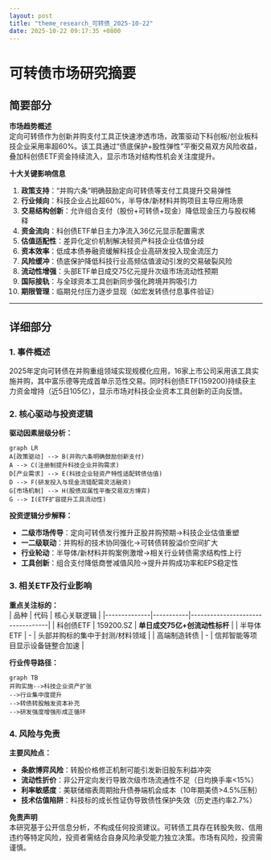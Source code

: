 ```yaml
---
layout: post
title: "theme_research_可转债_2025-10-22"
date: 2025-10-22 09:17:35 +0800
---
```


# 可转债市场研究摘要

## 简要部分
**市场趋势概述**  
定向可转债作为创新并购支付工具正快速渗透市场，政策驱动下科创板/创业板科技企业采用率超60%。该工具通过“债底保护+股性弹性”平衡交易双方风险收益，叠加科创债ETF资金持续流入，显示市场对结构性机会关注度提升。

**十大关键影响信息**  
1. **政策支持**：“并购六条”明确鼓励定向可转债等支付工具提升交易弹性  
2. **行业倾向**：科技企业占比超60%，半导体/新材料并购项目主导应用场景  
3. **交易结构创新**：允许组合支付（股份+可转债+现金）降低现金压力与股权稀释  
4. **资金流向**：科创债ETF单日主力净流入36亿元显示配置需求  
5. **估值适配性**：差异化定价机制解决轻资产科技企业估值分歧  
6. **资本效率**：低成本债券融资缓解科技企业高研发投入现金流压力  
7. **风险缓冲**：债底保护降低科技行业高频估值波动引发的交易破裂风险  
8. **流动性增强**：头部ETF单日成交75亿元提升次级市场流动性预期  
9. **国际接轨**：与全球资本工具创新同步强化跨境并购吸引力  
10. **期限管理**：临期兑付压力逐步显现（如宏发转债付息事件验证）  

---

## 详细部分

### 1. 事件概述  
2025年定向可转债在并购重组领域实现规模化应用，16家上市公司采用该工具实施并购，其中富乐德等完成首单示范性交易。同时科创债ETF(159200)持续获主力资金增持（近5日105亿），显示市场对科技企业资本工具创新的正向反馈。

### 2. 核心驱动与投资逻辑  
**驱动因素层级分析：**  
```mermaid
graph LR
A[政策驱动] --> B(并购六条明确鼓励创新支付)
A --> C(注册制提升科技企业并购需求)
D[产业需求] --> E(科技企业轻资产特性适配转债估值)
D --> F(研发投入与现金流错配需灵活融资)
G[市场机制] --> H(股债双属性平衡交易双方博弈)
G --> I(ETF扩容提升工具流动性)
```

**投资逻辑分步解释：**  
- **二级市场传导**：定向可转债发行推升正股并购预期→科技企业估值重塑  
- **一二级联动**：并购标的技术协同强化→可转债转股溢价空间扩大  
- **行业轮动**：半导体/新材料并购案例激增→相关行业转债需求结构性上行  
- **工具创新**：组合支付降低商誉减值风险→提升并购成功率和EPS稳定性  

### 3. 相关ETF及行业影响  
**重点关注标的：**  
| 品种         | 代码      | 核心关联逻辑                     |
|--------------|-----------|----------------------------------|
| 科创债ETF    | 159200.SZ | **单日成交75亿+创流动性标杆**       |
| 半导体ETF    | -         | 头部并购标的集中于封测/材料领域   |
| 高端制造转债 | -         | 信邦智能等项目显示设备链整合加速 |

**行业传导路径：**  
```mermaid
graph TB
并购实施-->科技企业资产扩张
-->行业集中度提升
-->转债转股触发资本补充
-->研发强度增强形成正循环
```

### 4. 风险与免责  
**主要风险点：**  
- **条款博弈风险**：转股价格修正机制可能引发新旧股东利益冲突  
- **流动性折价**：非公开定向发行导致次级市场流通性不足（日均换手率<15%）  
- **利率敏感度**：美联储缩表周期抬升债券端机会成本（10年期美债>4.5%压制）  
- **技术估值陷阱**：科技标的成长性证伪导致债性保护失效（历史违约率2.7%）  

**免责声明**  
本研究基于公开信息分析，不构成任何投资建议。可转债工具存在转股失败、信用违约等特定风险，投资者需结合自身风险承受能力独立决策。市场有风险，投资需谨慎。